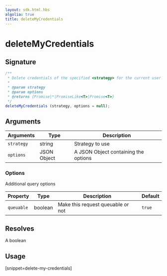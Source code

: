 ```yaml
---
layout: sdk.html.hbs
algolia: true
title: deleteMyCredentials
---
```


# deleteMyCredentials

## Signature

```javascript
/**
 * Delete credentials of the specified <strategy> for the current user.
 *
 * @param strategy
 * @param options
 * @returns {Promise|*|PromiseLike<T>|Promise<T>}
 */
deleteMyCredentials (strategy, options = null);
```

## Arguments

| Arguments    | Type    | Description
|--------------|---------|-------------
| `strategy` | string | Strategy to use
| `options` | JSON Object | A JSON Object containing the options

### **Options**

Additional query options

| Property     | Type    | Description                       | Default |
| ---------- | ------- | --------------------------------- | ------- |
| `queuable` | boolean | Make this request queuable or not | `true`  |

## Resolves

A boolean

## Usage

[snippet=delete-my-credentials]

